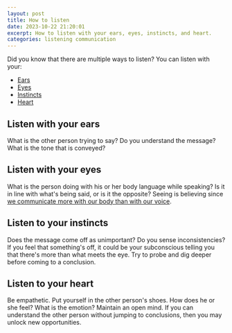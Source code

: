 ```yaml
---
layout: post
title: How to listen
date: 2023-10-22 21:20:01
excerpt: How to listen with your ears, eyes, instincts, and heart.
categories: listening communication
---
```


Did you know that there are multiple ways to listen? You can listen with your:

- [Ears](#listen-with-your-ears)
- [Eyes](#listen-with-your-eyes)
- [Instincts](#listen-to-your-instincts)
- [Heart](#listen-to-your-heart)

## Listen with your ears

What is the other person trying to say? Do you understand the message? What is the tone that is conveyed?

## Listen with your eyes

What is the person doing with his or her body language while speaking? Is it in line with what's being said, or is it the opposite? Seeing is believing since [we communicate more with our body than with our voice](https://www.psychologytoday.com/us/blog/beyond-words/201109/is-nonverbal-communication-a-numbers-game).

## Listen to your instincts

Does the message come off as unimportant? Do you sense inconsistencies? If you feel that something's off, it could be your subconscious telling you that there's more than what meets the eye. Try to probe and dig deeper before coming to a conclusion.

## Listen to your heart

Be empathetic. Put yourself in the other person's shoes. How does he or she feel? What is the emotion? Maintain an open mind. If you can understand the other person without jumping to conclusions, then you may unlock new opportunities.
